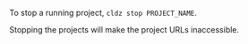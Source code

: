 To stop a running project, ```cldz stop PROJECT_NAME```.

Stopping the projects will make the project URLs inaccessible.